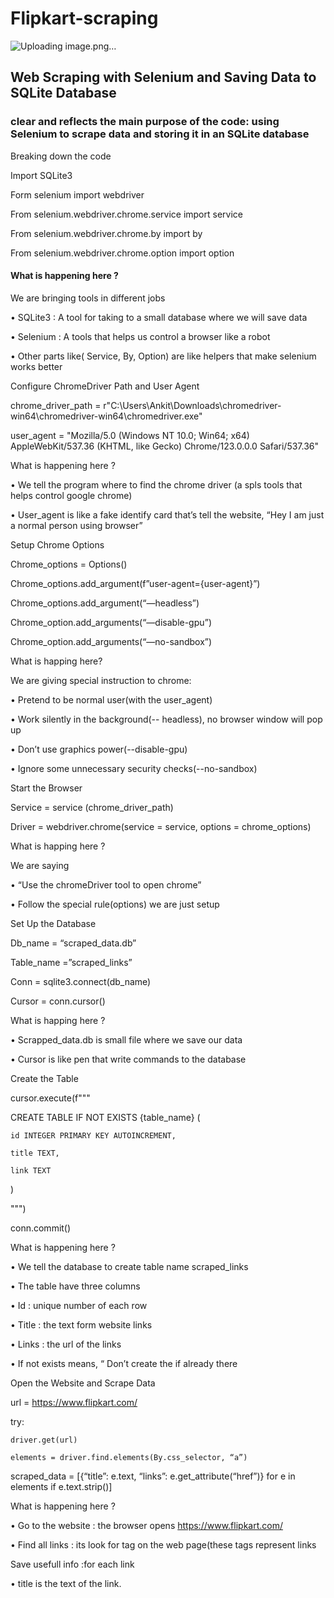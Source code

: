 # Flipkart-scraping
![Uploading image.png…]()

## Web Scraping with Selenium and Saving Data to SQLite Database
### clear and reflects the main purpose of the code: using Selenium to scrape data and storing it in an SQLite database
Breaking down the code 

Import SQLite3


Form selenium  import webdriver

From selenium.webdriver.chrome.service import service

From selenium.webdriver.chrome.by import by

From selenium.webdriver.chrome.option import option

#### What is happening here ?

We are bringing tools in different jobs

•	SQLite3 : A tool for taking to a small database where we will save data 

•	Selenium : A tools that helps us control a browser like a robot

•	Other parts like( Service, By, Option) are like helpers that make selenium works better

Configure ChromeDriver Path and User Agent


chrome_driver_path = r"C:\Users\Ankit\Downloads\chromedriver-win64\chromedriver-win64\chromedriver.exe"

user_agent = "Mozilla/5.0 (Windows NT 10.0; Win64; x64) AppleWebKit/537.36 (KHTML, like Gecko) Chrome/123.0.0.0 Safari/537.36"

What is happening here ?

•	We tell the program where to find  the chrome driver (a spls tools that helps control google chrome)

•	User_agent is like a fake identify card that’s tell the website, “Hey I am just a normal person using browser”

Setup Chrome Options


Chrome_options = Options()

Chrome_options.add_argument(f”user-agent={user-agent}”)

Chrome_options.add_argument(“—headless”)

Chrome_option.add_arguments(“—disable-gpu”)

Chrome_option.add_arguments(“—no-sandbox”)


What is happing here?

We are giving special instruction to chrome:

•	Pretend to be normal user(with the user_agent)

•	Work silently in the background(-- headless), no browser window will pop up

•	Don’t use graphics power(--disable-gpu)

•	Ignore some unnecessary security checks(--no-sandbox)

Start the Browser


Service = service (chrome_driver_path)

Driver = webdriver.chrome(service = service,  options = chrome_options)


What is happing here ?

We are saying

•	“Use the chromeDriver tool to open chrome”

•	Follow the special rule(options) we are just setup

Set Up the Database


Db_name = “scraped_data.db”

Table_name =”scraped_links” 

Conn = sqlite3.connect(db_name)

Cursor =  conn.cursor()

What is happing here ?

•	Scrapped_data.db  is small file where we save our data

•	Cursor is like pen that write commands to the database

Create the Table

cursor.execute(f"""

CREATE TABLE IF NOT EXISTS {table_name} (

    id INTEGER PRIMARY KEY AUTOINCREMENT,
    
    title TEXT,
    
    link TEXT
)

""")

conn.commit()


What is happening here ?

•	We tell  the database to create table name scraped_links

•	The table have three columns

•	Id : unique number of each row

•	Title : the text form website links

•	Links :  the url of the links

•	If not exists means,  “ Don’t create the if already there


Open the Website and Scrape Data

url = https://www.flipkart.com/

try: 

    driver.get(url)
   
    elements = driver.find.elements(By.css_selector, “a”)
   
   scraped_data  = [{“title”: e.text, “links”: e.get_attribute(“href”)} for e in elements if e.text.strip()]

What is happening here ?

•	Go to the website : the browser opens https://www.flipkart.com/

•	Find all links : its look for <a>  tag on the web page(these tags represent links

 
Save usefull info :for each link

•  title is the text of the link.
